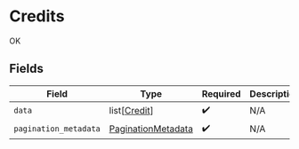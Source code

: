 # Credits

OK


## Fields

| Field                                                           | Type                                                            | Required                                                        | Description                                                     |
| --------------------------------------------------------------- | --------------------------------------------------------------- | --------------------------------------------------------------- | --------------------------------------------------------------- |
| `data`                                                          | list[[Credit](../../models/shared/credit.md)]                   | :heavy_check_mark:                                              | N/A                                                             |
| `pagination_metadata`                                           | [PaginationMetadata](../../models/shared/paginationmetadata.md) | :heavy_check_mark:                                              | N/A                                                             |